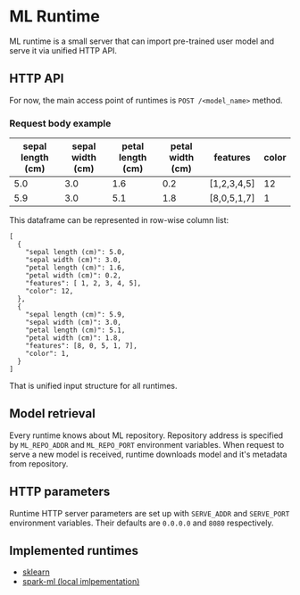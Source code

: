 # ML Runtime

ML runtime is a small server that can import pre-trained user model and serve
it via unified HTTP API.

## HTTP API
For now, the main access point of runtimes is
`POST /<model_name>` method.

### Request body example

| sepal length (cm) | sepal width (cm) | petal length (cm) | petal width (cm) | features  | color |
|-------------------|------------------|-------------------|------------------|-----------|-------|
|        5.0        |        3.0       |        1.6        |        0.2       |[1,2,3,4,5]|   12  |
|        5.9        |        3.0       |        5.1        |        1.8       |[8,0,5,1,7]|   1   |

This dataframe can be represented in row-wise column list:

```
[
  {
    "sepal length (cm)": 5.0,
    "sepal width (cm)": 3.0,
    "petal length (cm)": 1.6,
    "petal width (cm)": 0.2,
    "features": [ 1, 2, 3, 4, 5],
    "color": 12,
  },
  {
    "sepal length (cm)": 5.9,
    "sepal width (cm)": 3.0,
    "petal length (cm)": 5.1,
    "petal width (cm)": 1.8,
    "features": [8, 0, 5, 1, 7],
    "color": 1,
  }
]
```

That is unified input structure for all runtimes.

## Model retrieval
Every runtime knows about ML repository.
Repository address is specified by `ML_REPO_ADDR` and `ML_REPO_PORT` environment variables.
When request to serve a new model is received, runtime downloads model and it's metadata from repository.

## HTTP parameters
Runtime HTTP server parameters are set up with `SERVE_ADDR` and `SERVE_PORT` environment variables. Their defaults are `0.0.0.0` and `8080` respectively.

## Implemented runtimes
* [sklearn](scikit/)
* [spark-ml (local imlpementation)](localml-spark/)
